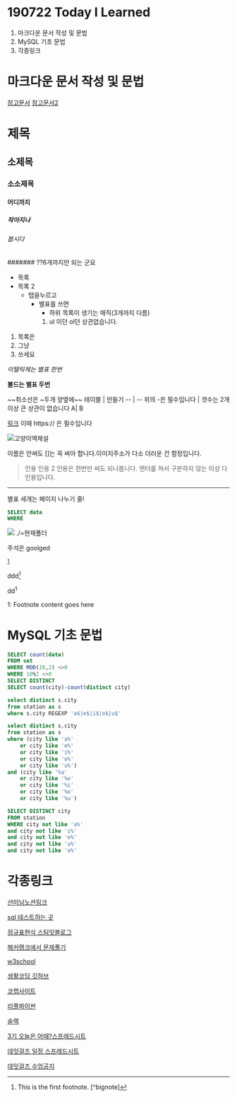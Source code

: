 # 190722 Today I Learned

1. 마크다운 문서 작성 및 문법
2. MySQL 기초 문법
3. 각종링크

<!-- 주석확인후 공개하기-->
# 마크다운 문서 작성 및 문법

[참고문서](https://heropy.blog/2017/09/30/markdown/)
[참고문서2](https://gist.github.com/ihoneymon/652be052a0727ad59601)

# 제목
## 소제목
### 소소제목
#### 어디까지
##### 작아지나
###### 봅시다
####### ??6개까지만 되는 군요


* 목록
* 목록 2
    * 탭을누르고
        * 별표를 쓰면
            * 하위 목록이 생기는 매직(3개까지 다름)
            1. ul 이던 ol던 상관없습니다.

1. 목록은
2. 그냥
3. 쓰세요

*이탤릭체는 별표 한번*

**볼드는 별표 두번**

~~취소선은 ~두개 양옆에~~
테이블 | 만들기
-- | --
위의 -은 필수입니다 | 갯수는 2개이상 큰 상관이 없습니다
A| B

[링크](https://www.naver.com)
이때 https:// 은 필수입니다

![고양이액체설](https://encrypted-tbn0.gstatic.com/images?q=tbn:ANd9GcSi-15RixAD5iVHWPCw3s9z7a0CAY7R_oNotkdEcU4UkZVPXWAKFw)

이름은 안써도 []는 꼭 써야 합니다.이미지주소가 다소 더러운 건 함정입니다.

> 인용
> 인용 2
인용은 한번만 써도 되나봅니다. 엔터를 쳐서 구분하지 않는 이상 다 인용입니다.

***
별표 세개는 페이지 나누기 줄!




```sql
SELECT data
WHERE
```
 
 ![](./1.jpeg)
 ./=현재폴더 

주석은 goolged

<!-- 각주 -->

<sup>[1](#myfootnote1)</sup>

ddd[^1]

[^1]: This is the first footnote.
[^bignote]

dd<sup>1</sup>

<a name="myfootnote1">1</a>: Footnote content goes here


# MySQL 기초 문법


```sql
SELECT count(data)
FROM set
WHERE MOD(10,2) <>0
WHERE 10%2 <>0
SELECT DISTINCT
SELECT count(city)-count(distinct city)

```

```sql
select distinct s.city
from station as s
where s.city REGEXP 'a$|e$|i$|o$|u$'

```

```sql
select distinct s.city 
from station as s
where (city like 'a%'
    or city like 'e%'
    or city like 'i%'
    or city like 'o%'
    or city like 'u%')
and (city like '%a'
    or city like '%e'
    or city like '%i'
    or city like '%o'
    or city like '%u')
```

```sql
SELECT DISTINCT city 
FROM station
WHERE city not like 'a%'
and city not like 'i%'
and city not like 'e%'
and city not like 'u%'
and city not like 'o%'
```
# 각종링크
[선미님노션링크](https://www.notion.so/e1267aa9562844f6a5aae758b71f7b45)

[sql 테스트하는 곳](https://www.tutorialrepublic.com)

[정규표현식 스팀잇블로그](https://steemit.com/mysql/@seobangnim/mysql-regexp)

[해커랭크에서 문제풀기](https://www.hackerrank.com)

[w3school](https://www.w3schools.com)

[생활코딩 깃허브](https://opentutorials.org/course/3840)

[코랩사이트](https://colab.research.google.com)

[리플파이썬](https://repl.it/languages/python3)

[슬랙](https://dataitgirls.slack.com)

[3기 오늘은 어때?스프레드시트](https://docs.google.com/spreadsheets/d/1PU1Y_LcR0nGeoZXV7h_S97sq1Yaewo8Vzaezhe0-uq8/edit#gid=0)

[데잇걸즈 일정 스프레드시트](https://docs.google.com/spreadsheets/d/1JrB39AFlrOxcS0lxmnjb0nTDdl4j15jpzPbF8q6ZCgo/edit#gid=274467197)

[데잇걸즈 수업공지](https://docs.google.com/document/d/1gjjiOiMcLagoYy-SBN552mdy3lnxKLMzfr1gTi1upc0/edit#)